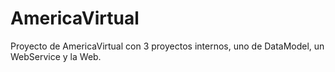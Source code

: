 # AmericaVirtual
 Proyecto de AmericaVirtual con 3 proyectos internos, uno de DataModel, un WebService y la Web.
